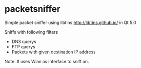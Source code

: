 # packetsniffer
Simple packet sniffer using libtins http://libtins.github.io/ in Qt 5.0

Sniffs with following filters
- DNS querys
- FTP querys
- Packets with given destination IP address 

Note: It uses Wlan as interface to sniff on.


